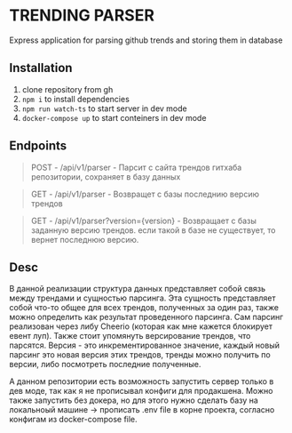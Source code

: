 # TRENDING PARSER

Express application for parsing github trends and storing them in database

## Installation

1. clone repository from gh
2. `npm i` to install dependencies
3. `npm run watch-ts` to start server in dev mode
4. `docker-compose up` to start conteiners in dev mode

## Endpoints

> POST - /api/v1/parser - Парсит с сайта трендов гитхаба репозитории, сохраняет в базу данных

> GET - /api/v1/parser - Возвращет с базы последнию версию трендов

> GET - /api/v1/parser?version={version} - Возвращает с базы заданную версию трендов. если такой в базе не существует, то вернет последнюю версию.

## Desc

В данной реализации структура данных представляет собой связь между трендами и сущностью парсинга. Эта сущность представляет собой что-то общее для всех трендов, полученных за один раз, также можно определить как результат проведенного парсинга. Сам парсинг реализован через либу Cheerio (которая как мне кажется блокирует евент луп). Также стоит упомянуть версирование трендов, что парсятся. Версия - это инкрементированное значение, каждый новый парсинг это новая версия этих трендов, тренды можно получить по версии, либо посмотреть последние полученные.

А данном репозитории есть возможность запустить сервер только в дев моде, так как я не прописывал конфиги для продакшена. Можно также запустить без докера, но для этого нужно сделать базу на локальноый машине -> прописать .env file в корне проекта, согласно конфигам из docker-compose file.
